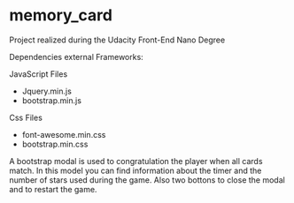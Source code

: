 # memory_card
Project realized during the Udacity Front-End Nano Degree

Dependencies external Frameworks:

JavaScript Files
- Jquery.min.js
- bootstrap.min.js

Css Files
- font-awesome.min.css
- bootstrap.min.css


A bootstrap modal is used to congratulation the player when all cards match. In this model you can find information about the timer and the number of stars used during the game. Also two bottons to close the modal and to restart the game. 
